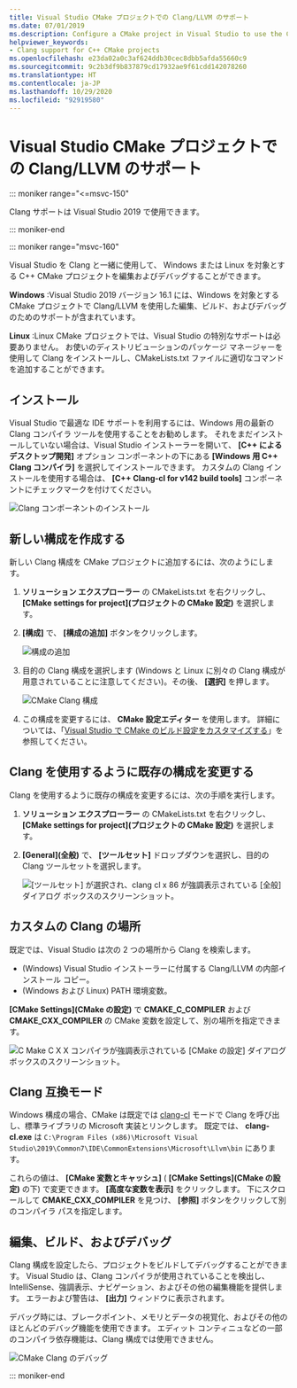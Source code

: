 ```yaml
---
title: Visual Studio CMake プロジェクトでの Clang/LLVM のサポート
ms.date: 07/01/2019
ms.description: Configure a CMake project in Visual Studio to use the Clang/LLVM toolchain.
helpviewer_keywords:
- Clang support for C++ CMake projects
ms.openlocfilehash: e23da02a0c3af624ddb30cec8dbb5afda55660c9
ms.sourcegitcommit: 9c2b3df9b837879cd17932ae9f61cdd142078260
ms.translationtype: HT
ms.contentlocale: ja-JP
ms.lasthandoff: 10/29/2020
ms.locfileid: "92919580"
---
```

# <a name="clangllvm-support-in-visual-studio-cmake-projects"></a>Visual Studio CMake プロジェクトでの Clang/LLVM のサポート

::: moniker range="<=msvc-150"

Clang サポートは Visual Studio 2019 で使用できます。

::: moniker-end

::: moniker range="msvc-160"

Visual Studio を Clang と一緒に使用して、 Windows または Linux を対象とする C++ CMake プロジェクトを編集およびデバッグすることができます。

**Windows** :Visual Studio 2019 バージョン 16.1 には、Windows を対象とする CMake プロジェクトで Clang/LLVM を使用した編集、ビルド、およびデバッグのためのサポートが含まれています。

**Linux** :Linux CMake プロジェクトでは、Visual Studio の特別なサポートは必要ありません。 お使いのディストリビューションのパッケージ マネージャーを使用して Clang をインストールし、CMakeLists.txt ファイルに適切なコマンドを追加することができます。

## <a name="install"></a>インストール

Visual Studio で最適な IDE サポートを利用するには、Windows 用の最新の Clang コンパイラ ツールを使用することをお勧めします。 それをまだインストールしていない場合は、Visual Studio インストーラーを開いて、 **[C++ によるデスクトップ開発]** オプション コンポーネントの下にある **[Windows 用 C++ Clang コンパイラ]** を選択してインストールできます。 カスタムの Clang インストールを使用する場合は、 **[C++ Clang-cl for v142 build tools]** コンポーネントにチェックマークを付けてください。

![Clang コンポーネントのインストール](media/clang-install-vs2019.png)

## <a name="create-a-new-configuration"></a>新しい構成を作成する

新しい Clang 構成を CMake プロジェクトに追加するには、次のようにします。

1. **ソリューション エクスプローラー** の CMakeLists.txt を右クリックし、 **[CMake settings for project]\(プロジェクトの CMake 設定\)** を選択します。

1. **[構成]** で、 **[構成の追加]** ボタンをクリックします。

   ![構成の追加](media/cmake-add-config-icon.png)

1. 目的の Clang 構成を選択します (Windows と Linux に別々の Clang 構成が用意されていることに注意してください)。その後、 **[選択]** を押します。

   ![CMake Clang 構成](media/cmake-clang-configuration.png)

1. この構成を変更するには、 **CMake 設定エディター** を使用します。 詳細については、「[Visual Studio で CMake のビルド設定をカスタマイズする](customize-cmake-settings.md)」を参照してください。

## <a name="modify-an-existing-configuration-to-use-clang"></a>Clang を使用するように既存の構成を変更する

Clang を使用するように既存の構成を変更するには、次の手順を実行します。

1. **ソリューション エクスプローラー** の CMakeLists.txt を右クリックし、 **[CMake settings for project]\(プロジェクトの CMake 設定\)** を選択します。

1. **[General]\(全般\)** で、 **[ツールセット]** ドロップダウンを選択し、目的の Clang ツールセットを選択します。

   ![[ツールセット] が選択され、clang cl x 86 が強調表示されている [全般] ダイアログ ボックスのスクリーンショット。](media/cmake-clang-toolset.png)

## <a name="custom-clang-locations"></a>カスタムの Clang の場所

既定では、Visual Studio は次の 2 つの場所から Clang を検索します。

- (Windows) Visual Studio インストーラーに付属する Clang/LLVM の内部インストール コピー。
- (Windows および Linux) PATH 環境変数。

**[CMake Settings]\(CMake の設定\)** で **CMAKE_C_COMPILER** および **CMAKE_CXX_COMPILER** の CMake 変数を設定して、別の場所を指定できます。

![C Make C X X コンパイラが強調表示されている [CMake の設定] ダイアログ ボックスのスクリーンショット。](media/clang-location-cmake.png)

## <a name="clang-compatibility-modes"></a>Clang 互換モード

Windows 構成の場合、CMake は既定では [clang-cl](https://llvm.org/devmtg/2014-04/PDFs/Talks/clang-cl.pdf) モードで Clang を呼び出し、標準ライブラリの Microsoft 実装とリンクします。 既定では、 **clang-cl.exe** は `C:\Program Files (x86)\Microsoft Visual Studio\2019\Common7\IDE\CommonExtensions\Microsoft\Llvm\bin` にあります。

これらの値は、 **[CMake 変数とキャッシュ]** ( **[CMake Settings]\(CMake の設定\)** の下) で変更できます。 **[高度な変数を表示]** をクリックします。 下にスクロールして **CMAKE_CXX_COMPILER** を見つけ、 **[参照]** ボタンをクリックして別のコンパイラ パスを指定します。

## <a name="edit-build-and-debug"></a>編集、ビルド、およびデバッグ

Clang 構成を設定したら、プロジェクトをビルドしてデバッグすることができます。 Visual Studio は、Clang コンパイラが使用されていることを検出し、IntelliSense、強調表示、ナビゲーション、およびその他の編集機能を提供します。 エラーおよび警告は、 **[出力]** ウィンドウに表示されます。

デバッグ時には、ブレークポイント、メモリとデータの視覚化、およびその他のほとんどのデバッグ機能を使用できます。 エディット コンティニュなどの一部のコンパイラ依存機能は、Clang 構成では使用できません。

![CMake Clang のデバッグ](media/clang-debug-visualize.png)

::: moniker-end
